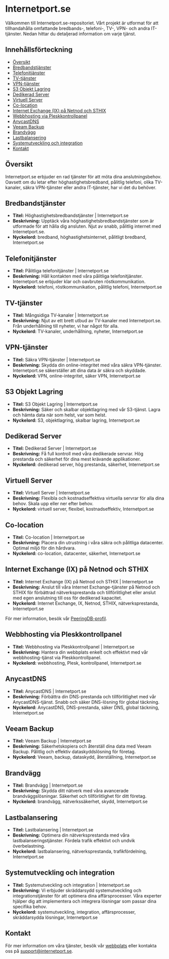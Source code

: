 # Internetport.se

Välkommen till Internetport.se-repositoriet. Vårt projekt är utformat för att tillhandahålla omfattande bredbands-, telefoni-, TV-, VPN- och andra IT-tjänster. Nedan hittar du detaljerad information om varje tjänst.

## Innehållsförteckning

- [Översikt](#översikt)
- [Bredbandstjänster](#bredbandstjänster)
- [Telefonitjänster](#telefonitjänster)
- [TV-tjänster](#tv-tjänster)
- [VPN-tjänster](#vpn-tjänster)
- [S3 Objekt Lagring](#s3-objekt-lagring)
- [Dedikerad Server](#dedikerad-server)
- [Virtuell Server](#virtuell-server)
- [Co-location](#co-location)
- [Internet Exchange (IX) på Netnod och STHIX](#internet-exchange-ix-på-netnod-och-sthix)
- [Webbhosting via Pleskkontrollpanel](#webbhosting-via-pleskkontrollpanel)
- [AnycastDNS](#anycastdns)
- [Veeam Backup](#veeam-backup)
- [Brandvägg](#brandvägg)
- [Lastbalansering](#lastbalansering)
- [Systemutveckling och integration](#systemutveckling-och-integration)
- [Kontakt](#kontakt)

## Översikt

Internetport.se erbjuder en rad tjänster för att möta dina anslutningsbehov. Oavsett om du letar efter höghastighetsbredband, pålitlig telefoni, olika TV-kanaler, säkra VPN-tjänster eller andra IT-tjänster, har vi det du behöver.

## Bredbandstjänster

- **Titel:** Höghastighetsbredbandstjänster | Internetport.se
- **Beskrivning:** Upptäck våra höghastighetsbredbandstjänster som är utformade för att hålla dig ansluten. Njut av snabb, pålitlig internet med Internetport.se.
- **Nyckelord:** bredband, höghastighetsinternet, pålitligt bredband, Internetport.se

## Telefonitjänster

- **Titel:** Pålitliga telefonitjänster | Internetport.se
- **Beskrivning:** Håll kontakten med våra pålitliga telefonitjänster. Internetport.se erbjuder klar och oavbruten röstkommunikation.
- **Nyckelord:** telefoni, röstkommunikation, pålitlig telefoni, Internetport.se

## TV-tjänster

- **Titel:** Mångsidiga TV-kanaler | Internetport.se
- **Beskrivning:** Njut av ett brett utbud av TV-kanaler med Internetport.se. Från underhållning till nyheter, vi har något för alla.
- **Nyckelord:** TV-kanaler, underhållning, nyheter, Internetport.se

## VPN-tjänster

- **Titel:** Säkra VPN-tjänster | Internetport.se
- **Beskrivning:** Skydda din online-integritet med våra säkra VPN-tjänster. Internetport.se säkerställer att dina data är säkra och skyddade.
- **Nyckelord:** VPN, online-integritet, säker VPN, Internetport.se

## S3 Objekt Lagring

- **Titel:** S3 Objekt Lagring | Internetport.se
- **Beskrivning:** Säker och skalbar objektlagring med vår S3-tjänst. Lagra och hämta data när som helst, var som helst.
- **Nyckelord:** S3, objektlagring, skalbar lagring, Internetport.se

## Dedikerad Server

- **Titel:** Dedikerad Server | Internetport.se
- **Beskrivning:** Få full kontroll med våra dedikerade servrar. Hög prestanda och säkerhet för dina mest krävande applikationer.
- **Nyckelord:** dedikerad server, hög prestanda, säkerhet, Internetport.se

## Virtuell Server

- **Titel:** Virtuell Server | Internetport.se
- **Beskrivning:** Flexibla och kostnadseffektiva virtuella servrar för alla dina behov. Skala upp eller ner efter behov.
- **Nyckelord:** virtuell server, flexibel, kostnadseffektiv, Internetport.se

## Co-location

- **Titel:** Co-location | Internetport.se
- **Beskrivning:** Placera din utrustning i våra säkra och pålitliga datacenter. Optimal miljö för din hårdvara.
- **Nyckelord:** co-location, datacenter, säkerhet, Internetport.se

## Internet Exchange (IX) på Netnod och STHIX

- **Titel:** Internet Exchange (IX) på Netnod och STHIX | Internetport.se
- **Beskrivning:** Anslut till våra Internet Exchange-tjänster på Netnod och STHIX för förbättrad nätverksprestanda och tillförlitlighet eller anslut med egen anslutning till oss för dedikerad kapacitet.
- **Nyckelord:** Internet Exchange, IX, Netnod, STHIX, nätverksprestanda, Internetport.se

För mer information, besök vår [PeeringDB-profil](https://www.peeringdb.com/asn/49770).

## Webbhosting via Pleskkontrollpanel

- **Titel:** Webbhosting via Pleskkontrollpanel | Internetport.se
- **Beskrivning:** Hantera din webbplats enkelt och effektivt med vår webbhosting-tjänst via Pleskkontrollpanel.
- **Nyckelord:** webbhosting, Plesk, kontrollpanel, Internetport.se

## AnycastDNS

- **Titel:** AnycastDNS | Internetport.se
- **Beskrivning:** Förbättra din DNS-prestanda och tillförlitlighet med vår AnycastDNS-tjänst. Snabb och säker DNS-lösning för global täckning.
- **Nyckelord:** AnycastDNS, DNS-prestanda, säker DNS, global täckning, Internetport.se

## Veeam Backup

- **Titel:** Veeam Backup | Internetport.se
- **Beskrivning:** Säkerhetskopiera och återställ dina data med Veeam Backup. Pålitlig och effektiv dataskyddslösning för företag.
- **Nyckelord:** Veeam, backup, dataskydd, återställning, Internetport.se

## Brandvägg

- **Titel:** Brandvägg | Internetport.se
- **Beskrivning:** Skydda ditt nätverk med våra avancerade brandväggslösningar. Säkerhet och tillförlitlighet för ditt företag.
- **Nyckelord:** brandvägg, nätverkssäkerhet, skydd, Internetport.se

## Lastbalansering

- **Titel:** Lastbalansering | Internetport.se
- **Beskrivning:** Optimera din nätverksprestanda med våra lastbalanseringstjänster. Fördela trafik effektivt och undvik överbelastning.
- **Nyckelord:** lastbalansering, nätverksprestanda, trafikfördelning, Internetport.se

## Systemutveckling och integration

- **Titel:** Systemutveckling och integration | Internetport.se
- **Beskrivning:** Vi erbjuder skräddarsydd systemutveckling och integrationstjänster för att optimera dina affärsprocesser. Våra experter hjälper dig att implementera och integrera lösningar som passar dina specifika behov.
- **Nyckelord:** systemutveckling, integration, affärsprocesser, skräddarsydda lösningar, Internetport.se

## Kontakt

För mer information om våra tjänster, besök vår [webbplats](https://internetport.se) eller kontakta oss på [support@internetport.se](mailto:support@internetport.se).

